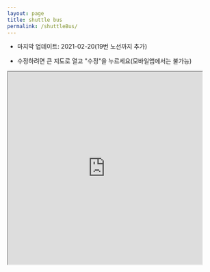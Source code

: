 ```yaml
---
layout: page
title: shuttle bus
permalink: /shuttleBus/
---
```


* 마지막 업데이트: 2021-02-20(19번 노선까지 추가)

* 수정하려면 큰 지도로 열고 "수정"을 누르세요(모바일앱에서는 불가능)


<iframe 
    width="90%" 
    height="450" 
    src="https://www.google.com/maps/d/u/0/embed?mid=16XmMZkf2_W6bPFprc6d3Etjq1g8K-ceN">
</iframe>
